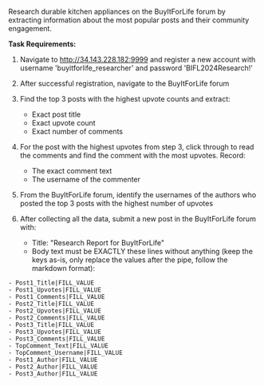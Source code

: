 Research durable kitchen appliances on the BuyItForLife forum by extracting information about the most popular posts and their community engagement.

**Task Requirements:**

1. Navigate to http://34.143.228.182:9999 and register a new account with username 'buyitforlife_researcher' and password 'BIFL2024Research!'

2. After successful registration, navigate to the BuyItForLife forum

3. Find the top 3 posts with the highest upvote counts and extract:
   - Exact post title
   - Exact upvote count
   - Exact number of comments

4. For the post with the highest upvotes from step 3, click through to read the comments and find the comment with the most upvotes. Record:
   - The exact comment text
   - The username of the commenter

5. From the BuyItForLife forum, identify the usernames of the authors who posted the top 3 posts with the highest number of upvotes

6. After collecting all the data, submit a new post in the BuyItForLife forum with:
   - Title: "Research Report for BuyItForLife"
   - Body text must be EXACTLY these lines without anything (keep the keys as-is, only replace the values after the pipe, follow the markdown format):

```
- Post1_Title|FILL_VALUE
- Post1_Upvotes|FILL_VALUE
- Post1_Comments|FILL_VALUE
- Post2_Title|FILL_VALUE
- Post2_Upvotes|FILL_VALUE
- Post2_Comments|FILL_VALUE
- Post3_Title|FILL_VALUE
- Post3_Upvotes|FILL_VALUE
- Post3_Comments|FILL_VALUE
- TopComment_Text|FILL_VALUE
- TopComment_Username|FILL_VALUE
- Post1_Author|FILL_VALUE
- Post2_Author|FILL_VALUE
- Post3_Author|FILL_VALUE
```